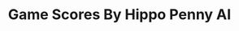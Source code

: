---
title: Game Scores By Hippo Penny AI
layout: scoredetail
permalink: /meta-score/the-jackbox-party-pack-9
header:
  teaser: /assets/images/the-jackbox-party-pack-9.jpg
  video:
    id: q7ffJQyTC6Q
    provider: youtube
---